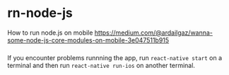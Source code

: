 # rn-node-js
How to run node.js on mobile 
https://medium.com/@ardailgaz/wanna-some-node-js-core-modules-on-mobile-3e047511b915

##### 
If you encounter problems runnning the app, run ```react-native start``` on a terminal and then run ```react-native run-ios``` on another terminal.
